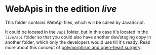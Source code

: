 # WebApis in the edition _live_

This folder contains WebApi files, which will be called by JavaScript. 

It could be located in the `/api` folder, but in this case it's located in the `live/api` folder so that you could also have another dev/staging copy in another folder, which only the developers would use till it's ready. Read more about this concept of [polymorphism and open-heart surgery](https://github.com/2sic/2sxc/wiki/concept-polymorph).